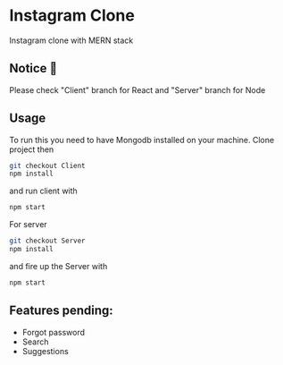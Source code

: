 # Instagram Clone
Instagram clone with MERN stack

## Notice 👾
Please check "Client" branch for React and "Server" branch for Node

## Usage
To run this you need to have Mongodb installed on your machine.
Clone project then 
```bash
git checkout Client
npm install
```
and run client with 
```bash
npm start
```
For server 
```bash
git checkout Server
npm install
```
and fire up the Server with
```bash
npm start
```

## Features pending:
 - Forgot password
 - Search
 - Suggestions
